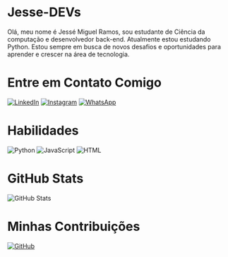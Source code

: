 # Jesse-DEVs
Olá, meu nome é Jessé Miguel Ramos, sou estudante de Ciência da computação e desenvolvedor back-end.
Atualmente estou estudando Python. Estou sempre em busca de novos desafios e oportunidades para aprender e crescer na área de tecnologia.
# Entre em Contato Comigo
[![LinkedIn](https://img.shields.io/badge/LinkedIn-000?style=for-the-badge&logo=linkedin&logoColor=white)](https://www.linkedin.com/in/jess%C3%A9-miguel-ramos-275a75242/)
[![Instagram](https://img.shields.io/badge/Instagram-000?style=for-the-badge&logo=instagram&logoColor=white)](https://www.instagram.com/jmiiguel__/)
[![WhatsApp](https://img.shields.io/badge/WhatsApp-000?style=for-the-badge&logo=whatsapp&logoColor=white)](https://api.whatsapp.com/send?phone=5516997060633&text=Ol%C3%A1%20Jesse!%20)
# Habilidades 
![Python](https://img.shields.io/badge/python-000?style=for-the-badge&logo=python&logoColor=white)
![JavaScript](https://img.shields.io/badge/javascript-000?style=for-the-badge&logo=javascript&logoColor=white)
![HTML](https://img.shields.io/badge/HTML-000?style=for-the-badge&logo=HTML&logoColor=white)
# GitHub Stats
![GitHub Stats](https://github-readme-stats.vercel.app/api?username=Jesse-DEVS&theme=transparent&bg_color=000&border_color=FFF&show_icons=true&icon_color=FFF&title_color=FFFF&text_color=FFF)
# Minhas Contribuições 
[![GitHub](https://img.shields.io/badge/GitHub-100000?style=for-the-badge&logo=github&logoColor=white)](https://github.com/Jesse-DEVs)
